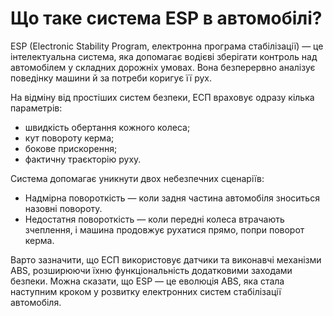 # Що таке система ESP в автомобілі?

ESP (Electronic Stability Program, електронна програма стабілізації) — це інтелектуальна система, яка допомагає водієві зберігати контроль над автомобілем у складних дорожніх умовах. Вона безперервно аналізує поведінку машини й за потреби коригує її рух.

На відміну від простіших систем безпеки, ЕСП враховує одразу кілька параметрів:
- швидкість обертання кожного колеса;
- кут повороту керма;
- бокове прискорення;
- фактичну траєкторію руху.

Система допомагає уникнути двох небезпечних сценаріїв:
- Надмірна повороткість — коли задня частина автомобіля зноситься назовні повороту.
- Недостатня повороткість — коли передні колеса втрачають зчеплення, і машина продовжує рухатися прямо, попри поворот керма.

Варто зазначити, що ЕСП використовує датчики та виконавчі механізми ABS, розширюючи їхню функціональність додатковими заходами безпеки. Можна сказати, що ESP — це еволюція ABS, яка стала наступним кроком у розвитку електронних систем стабілізації автомобіля.

